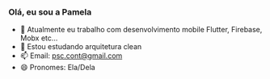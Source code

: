 ### Olá, eu sou a Pamela


- 🔭 Atualmente eu trabalho com desenvolvimento mobile Flutter, Firebase, Mobx etc...
- 🌱 Estou estudando arquitetura clean
- 📫 Email: psc.cont@gmail.com
- 😄 Pronomes: Ela/Dela


